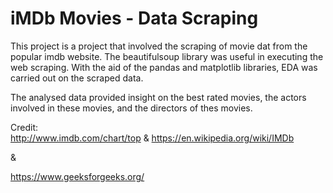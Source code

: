 # iMDb Movies - Data Scraping

This project is a project that involved the scraping of movie dat from the popular imdb website. 
The beautifulsoup library was useful in executing the web scraping. 
With the aid of the pandas and matplotlib libraries, EDA was carried out on the scraped data. 

The analysed data provided insight on the best rated movies, the actors involved in these movies, and the directors of thes movies. 

Credit:  
http://www.imdb.com/chart/top   & https://en.wikipedia.org/wiki/IMDb

&

https://www.geeksforgeeks.org/


